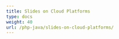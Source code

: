 ```yaml
---
title: Slides on Cloud Platforms
type: docs
weight: 40
url: /php-java/slides-on-cloud-platforms/
---
```

